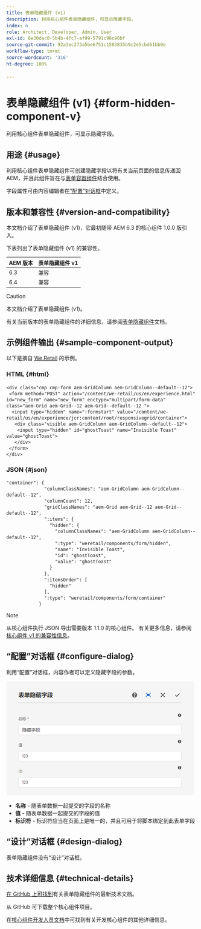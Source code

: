 ```yaml
---
title: 表单隐藏组件 (v1)
description: 利用核心组件表单隐藏组件，可显示隐藏字段。
index: n
role: Architect, Developer, Admin, User
exl-id: 8e30dac0-5b4b-4fc7-af99-5791c98c90bf
source-git-commit: 92a3ec273a5be6751c1503835b9c2e5cbd61bb9e
workflow-type: tm+mt
source-wordcount: '316'
ht-degree: 100%

---
```



# 表单隐藏组件 (v1) {#form-hidden-component-v}

利用核心组件表单隐藏组件，可显示隐藏字段。

## 用途 {#usage}

利用核心组件表单隐藏组件可创建隐藏字段以将有关当前页面的信息传递回 AEM，并且此组件旨在与[表单容器组件](form-container-v1.md)结合使用。

字段属性可由内容编辑者在[“配置”对话框](#configure-dialog)中定义。

## 版本和兼容性 {#version-and-compatibility}

本文档介绍了表单隐藏组件 (v1)，它最初随带 AEM 6.3 的核心组件 1.0.0 版引入。

下表列出了表单隐藏组件 (v1) 的兼容性。

| AEM 版本 | 表单隐藏组件 v1 |
|--- |--- |
| 6.3 | 兼容 |
| 6.4 | 兼容 |

>[!CAUTION]
>
>本文档介绍了表单隐藏组件 (v1)。
>
>有关当前版本的表单隐藏组件的详细信息，请参阅[表单隐藏组件](/help/components/forms/form-hidden.md)文档。

## 示例组件输出 {#sample-component-output}

以下是摘自 [We.Retail](https://helpx.adobe.com/cn/experience-manager/6-4/sites/developing/using/we-retail.html) 的示例。

### HTML {#html}

```
<div class="cmp cmp-form aem-GridColumn aem-GridColumn--default--12">
 <form method="POST" action="/content/we-retail/us/en/experience.html" id="new_form" name="new_form" enctype="multipart/form-data" class="aem-Grid aem-Grid--12 aem-Grid--default--12 ">
  <input type="hidden" name=":formstart" value="/content/we-retail/us/en/experience/jcr:content/root/responsivegrid/container">
   <div class="visible aem-GridColumn aem-GridColumn--default--12">
    <input type="hidden" id="ghostToast" name="Invisible Toast" value="ghostToast">
   </div>
 </form>
</div>
```

### JSON {#json}

```
"container": {
              "columnClassNames": "aem-GridColumn aem-GridColumn--default--12",
              "columnCount": 12,
              "gridClassNames": "aem-Grid aem-Grid--12 aem-Grid--default--12",
              ":items": {
                "hidden": {
                  "columnClassNames": "aem-GridColumn aem-GridColumn--default--12",
                  ":type": "weretail/components/form/hidden",
                  "name": "Invisible Toast",
                  "id": "ghostToast",
                  "value": "ghostToast"
                }
              },
              ":itemsOrder": [
                "hidden"
              ],
              ":type": "weretail/components/form/container"
            }
```

>[!NOTE]
>
>从核心组件执行 JSON 导出需要版本 1.1.0 的核心组件。 有关更多信息，请参阅[核心组件 v1 的兼容性信息](/help/versions.md#release-history-and-compatibility)。

## “配置”对话框 {#configure-dialog}

利用“配置”对话框，内容作者可以定义隐藏字段的参数。

![](/help/assets/chlimage_1-26.png)

* **名称** - 随表单数据一起提交的字段的名称
* **值** - 随表单数据一起提交的字段的值
* **标识符** - 标识符应当在页面上是唯一的，并且可用于将脚本绑定到此表单字段

## “设计”对话框 {#design-dialog}

表单隐藏组件没有“设计”对话框。

## 技术详细信息 {#technical-details}

[在 GitHub 上可找到](https://github.com/adobe/aem-core-wcm-components/tree/master/content/src/content/jcr_root/apps/core/wcm/components/form/hidden/v1/hidden)有关表单隐藏组件的最新技术文档。

从 GitHub 可下载整个核心组件项目。

在[核心组件开发人员文档](/help/developing/overview.md)中可找到有关开发核心组件的其他详细信息。
